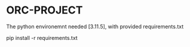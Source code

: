 # ORC-PROJECT
The python environemnt needed [3.11.5], with provided requirements.txt

pip install -r requirements.txt
